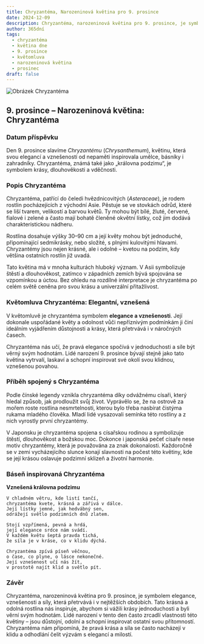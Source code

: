 ```yaml
---
title: Chryzantéma, Narozeninová květina pro 9. prosince
date: 2024-12-09
description: Chryzantéma, narozeninová květina pro 9. prosince, je symbolem Elegantní, vznešená. Objevte její jedinečný význam, fascinující příběhy a poezii, která oslavuje její krásu.
author: 365dní
tags:
  - chryzantéma
  - květina dne
  - 9. prosince
  - květomluva
  - narozeninová květina
  - prosinec
draft: false
---
```


![Obrázek Chryzantéma](https://cdn.pixabay.com/photo/2021/09/27/16/46/chrysanthemums-6661564_1280.jpg#center)


## 9. prosince – Narozeninová květina: Chryzantéma

### Datum příspěvku

Den 9. prosince slavíme _Chryzantému_ (_Chrysanthemum_), květinu, která svou elegancí a vznešeností od nepaměti inspirovala umělce, básníky i zahradníky. Chryzantéma, známá také jako „královna podzimu“, je symbolem krásy, dlouhověkosti a vděčnosti.

### Popis Chryzantéma

Chryzantéma, patřící do čeledi hvězdnicovitých (_Asteraceae_), je rodem rostlin pocházejících z východní Asie. Pěstuje se ve stovkách odrůd, které se liší tvarem, velikostí a barvou květů. Ty mohou být bílé, žluté, červené, fialové i zelené a často mají bohatě členěné okvětní lístky, což jim dodává charakteristickou nádheru.

Rostlina dosahuje výšky 30–90 cm a její květy mohou být jednoduché, připomínající sedmikrásky, nebo složité, s plnými kulovitými hlavami. Chryzantémy jsou nejen krásné, ale i odolné – kvetou na podzim, kdy většina ostatních rostlin již uvadá.

Tato květina má v mnoha kulturách hluboký význam. V Asii symbolizuje štěstí a dlouhověkost, zatímco v západních zemích bývá spojována se vzpomínkou a úctou. Bez ohledu na rozdílné interpretace je chryzantéma po celém světě ceněna pro svou krásu a univerzální přitažlivost.

### Květomluva Chryzantéma: Elegantní, vznešená

V květomluvě je chryzantéma symbolem **elegance a vznešenosti**. Její dokonale uspořádané květy a odolnost vůči nepříznivým podmínkám ji činí ideálním vyjádřením důstojnosti a krásy, která přetrvává i v náročných časech.

Chryzantéma nás učí, že pravá elegance spočívá v jednoduchosti a síle být věrný svým hodnotám. Lidé narození 9. prosince bývají stejně jako tato květina vytrvalí, laskaví a schopní inspirovat své okolí svou klidnou, vznešenou povahou.

### Příběh spojený s Chryzantéma

Podle čínské legendy vznikla chryzantéma díky odvážnému císaři, který hledal způsob, jak prodloužit svůj život. Vyprávělo se, že na ostrově za mořem roste rostlina nesmrtelnosti, kterou bylo třeba nasbírat čistýma rukama mladého člověka. Mladí lidé vysazovali semínka této rostliny a z nich vyrostly první chryzantémy.

V Japonsku je chryzantéma spojena s císařskou rodinou a symbolizuje štěstí, dlouhověkost a božskou moc. Dokonce i japonská pečeť císaře nese motiv chryzantémy, která je považována za znak dokonalosti. Každoročně se v zemi vycházejícího slunce konají slavnosti na počest této květiny, kde se její krásou oslavuje podzimní sklizeň a životní harmonie.

### Báseň inspirovaná Chryzantéma

**Vznešená královna podzimu**

```
V chladném větru, kde listí tančí,  
chryzantéma kvete, krásná a zářivá v dálce.  
Její lístky jemné, jak hedvábný sen,  
odrážejí světlo podzimních dnů zlatem.  

Stojí vzpřímená, pevná a hrdá,  
její elegance srdce nám svádí.  
V každém květu šeptá pravda tichá,  
že síla je v kráse, co v klidu dýchá.  

Chryzantéma zpívá píseň věčnou,  
o čase, co plyne, o lásce nekonečné.  
Její vznešenost učí nás žít,  
v prostotě najít klid a světlo pít.  
```

### Závěr

Chryzantéma, narozeninová květina pro 9. prosince, je symbolem elegance, vznešenosti a síly, která přetrvává i v nejtěžších obdobích. Tato krásná a odolná rostlina nás inspiruje, abychom si vážili krásy jednoduchosti a byli věrní svým hodnotám. Lidé narození v tento den často zrcadlí vlastnosti této květiny – jsou důstojní, odolní a schopní inspirovat ostatní svou přítomností. Chryzantéma nám připomíná, že pravá krása a síla se často nacházejí v klidu a odhodlání čelit výzvám s elegancí a milostí.